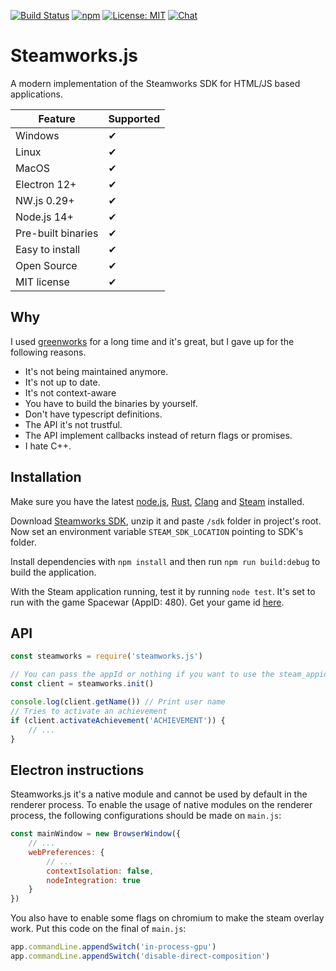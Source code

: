 [![Build Status](https://github.com/ceifa/steamworks.js/actions/workflows/publish.yml/badge.svg)](https://github.com/ceifa/steamworks.js/actions/workflows/publish.yml)
[![npm](https://img.shields.io/npm/v/steamworks.js.svg)](https://npmjs.com/package/steamworks.js)
[![License: MIT](https://img.shields.io/badge/License-MIT-yellow.svg)](https://opensource.org/licenses/MIT)
[![Chat](https://img.shields.io/discord/663831597690257431?label=chat&logo=discord)](https://discord.gg/H6B7UE7fMY)

# Steamworks.js

A modern implementation of the Steamworks SDK for HTML/JS based applications.

| Feature | Supported |
|----------|------------ |
| Windows | ✔ |
| Linux | ✔ |
| MacOS | ✔ |
| Electron 12+ | ✔ |
| NW.js 0.29+ | ✔ |
| Node.js 14+ | ✔ |
| Pre-built binaries | ✔ |
| Easy to install | ✔ |
| Open Source | ✔ |
| MIT license | ✔ |

## Why

I used [greenworks](https://github.com/greenheartgames/greenworks) for a long time and it's great, but I gave up for the following reasons.

* It's not being maintained anymore.
* It's not up to date.
* It's not context-aware
* You have to build the binaries by yourself.
* Don't have typescript definitions.
* The API it's not trustful.
* The API implement callbacks instead of return flags or promises.
* I hate C++.

## Installation

Make sure you have the latest [node.js](https://nodejs.org/en/), [Rust](https://www.rust-lang.org/tools/install), [Clang](https://rust-lang.github.io/rust-bindgen/requirements.html) and [Steam](https://store.steampowered.com/about/) installed.

Download [Steamworks SDK](https://partner.steamgames.com/doc/sdk), unzip it and paste `/sdk` folder in project's root. Now set an environment variable `STEAM_SDK_LOCATION` pointing to SDK's folder.

Install dependencies with `npm install` and then run `npm run build:debug` to build the application.

With the Steam application running, test it by running `node test`. It's set to run with the game Spacewar (AppID: 480). Get your game id [here](https://steamdb.info/apps/).

## API

```js
const steamworks = require('steamworks.js')

// You can pass the appId or nothing if you want to use the steam_appid.txt file
const client = steamworks.init()

console.log(client.getName()) // Print user name
// Tries to activate an achievement
if (client.activateAchievement('ACHIEVEMENT')) {
    // ...
}
```

## Electron instructions

Steamworks.js it's a native module and cannot be used by default in the renderer process. To enable the usage of native modules on the renderer process, the following configurations should be made on `main.js`:

```js
const mainWindow = new BrowserWindow({
    // ...
    webPreferences: {
        // ...
        contextIsolation: false,
        nodeIntegration: true
    }
})
```

You also have to enable some flags on chromium to make the steam overlay work. Put this code on the final of `main.js`:

```js
app.commandLine.appendSwitch('in-process-gpu')
app.commandLine.appendSwitch('disable-direct-composition')
```